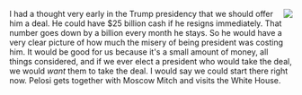 <img src="http://scripting.com/images/2019/06/24/trumpHead.png" border="0" align="right">I had a thought very early in the Trump presidency that we should offer him a deal. He could have $25 billion cash if he resigns immediately. That number goes down by a billion every month he stays. So he would have a very clear picture of how much the misery of being president was costing him. It would be good for us because it's a small amount of money, all things considered, and if we ever elect a president who would take the deal, we would <i>want</i> them to take the deal. I would say we could start there right now. Pelosi gets together with Moscow Mitch and visits the White House.
